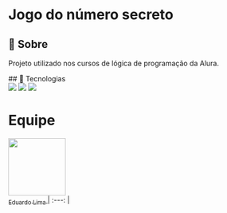 <h1>Jogo do número secreto</h1>
<h2>🔖 Sobre</h2>
<p>Projeto utilizado nos cursos de lógica de programação da Alura.</p>
## 🚀 Tecnologias
<div>
  <img src="https://img.shields.io/badge/HTML-239120?style=for-the-badge&logo=html5&logoColor=white">
  <img src="https://img.shields.io/badge/CSS-239120?&style=for-the-badge&logo=css3&logoColor=white">
  <img src="https://img.shields.io/badge/JavaScript-F7DF1E?style=for-the-badge&logo=javascript&logoColor=black">
</div>

# Equipe

[<img loading="lazy" src="https://avatars.githubusercontent.com/u/137249112?v=4" width=115><br><sub>Eduardo Lima </sub>](https://github.com/Edulims)
| :---: |

